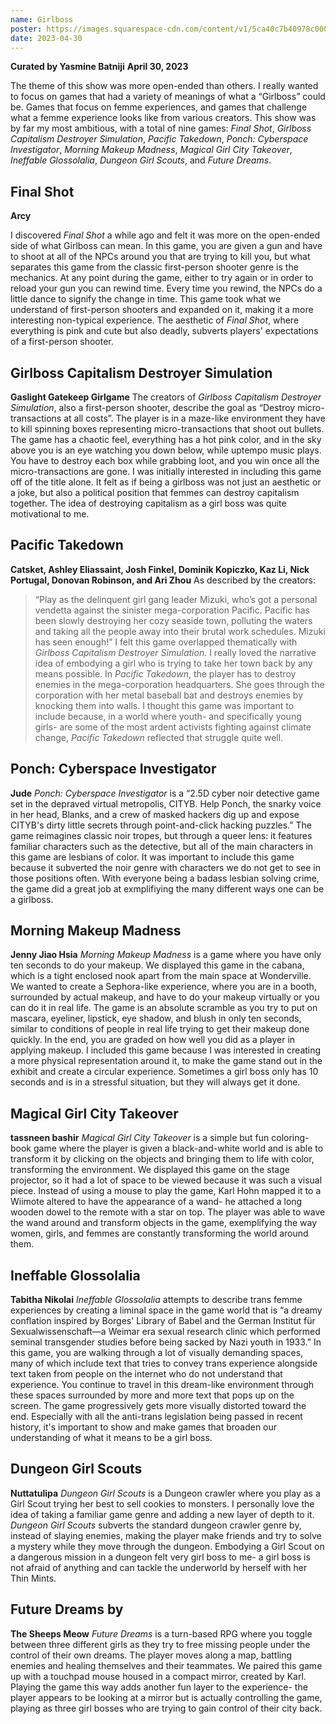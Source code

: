 ```yaml
---
name: Girlboss	
poster: https://images.squarespace-cdn.com/content/v1/5ca40c7b40978c0001458f5d/1b3d3e84-066b-441f-9b08-8a8827f6df09/girlboss.png?format=2500w
date: 2023-04-30
---
```


**Curated by Yasmine Batniji**
**April 30, 2023**

The theme of this show was more open-ended than others. I really wanted to focus on games that had a variety of meanings of what a “Girlboss” could be. Games that focus on femme experiences, and games that challenge what a femme experience looks like from various creators. This show was by far my most ambitious, with a total of nine games: *Final Shot*, *Girlboss Capitalism Destroyer Simulation*, *Pacific Takedown*, *Ponch: Cyberspace Investigator*, *Morning Makeup Madness*, *Magical Girl City Takeover*, *Ineffable Glossolalia*, *Dungeon Girl Scouts*, and *Future Dreams*. 


## Final Shot
**Arcy**

I discovered *Final Shot* a while ago and felt it was more on the open-ended side of what Girlboss can mean. In this game, you are given a gun and have to shoot at all of the NPCs around you that are trying to kill you, but what separates this game from the classic first-person shooter genre is the mechanics. At any point during the game, either to try again or in order to reload your gun you can rewind time. Every time you rewind, the NPCs do a little dance to signify the change in time. This game took what we understand of first-person shooters and expanded on it, making it a more interesting non-typical experience. The aesthetic of *Final Shot*, where everything is pink and cute but also deadly, subverts players' expectations of a first-person shooter. 

## Girlboss Capitalism Destroyer Simulation
**Gaslight Gatekeep Girlgame**
The creators of *Girlboss Capitalism Destroyer Simulation*, also a first-person shooter, describe the goal as “Destroy micro-transactions at all costs”. The player is in a maze-like environment they have to kill spinning boxes representing micro-transactions that shoot out bullets. The game has a chaotic feel, everything has a hot pink color, and in the sky above you is an eye watching you down below, while uptempo music plays. You have to destroy each box while grabbing loot, and you win once all the micro-transactions are gone. I was initially interested in including this game off of the title alone. It felt as if being a girlboss was not just an aesthetic or a joke, but also a political position that femmes can destroy capitalism together. The idea of destroying capitalism as a girl boss was quite motivational to me.

## Pacific Takedown
**Catsket, Ashley Eliassaint, Josh Finkel, Dominik Kopiczko, Kaz Li, Nick Portugal, Donovan Robinson, and Ari Zhou**
As described by the creators: 
>“Play as the delinquent girl gang leader Mizuki, who’s got a personal vendetta against the sinister mega-corporation Pacific. Pacific has been slowly destroying her cozy seaside town, polluting the waters and taking all the people away into their brutal work schedules. Mizuki has seen enough!” 
I felt this game overlapped thematically with *Girlboss Capitalism Destroyer Simulation*. I really loved the narrative idea of embodying a girl who is trying to take her town back by any means possible. In *Pacific Takedown*, the player has to destroy enemies in the mega-corporation headquarters. She goes through the corporation with her metal baseball bat and destroys enemies by knocking them into walls. I thought this game was important to include because, in a world where youth- and specifically young girls- are some of the most ardent activists fighting against climate change, *Pacific Takedown* reflected that struggle quite well. 

## Ponch: Cyberspace Investigator
**Jude**
*Ponch: Cyberspace Investigator* is a “2.5D cyber noir detective game set in the depraved virtual metropolis, CITYB. Help Ponch, the snarky voice in her head, Blanks, and a crew of masked hackers dig up and expose CITYB's dirty little secrets through point-and-click hacking puzzles.” The game reimagines classic noir tropes, but through a queer lens: it features familiar characters such as the detective, but all of the main characters in this game are lesbians of color. It was important to include this game because it subverted the noir genre with characters we do not get to see in those positions often. With everyone being a badass lesbian solving crime, the game did a great job at exmplifiying the many different ways one can be a girlboss. 

## Morning Makeup Madness
**Jenny Jiao Hsia**
*Morning Makeup Madness* is a game where you have only ten seconds to do your makeup. We displayed this game in the cabana, which is a tight enclosed nook apart from the main space at Wonderville. We wanted to create a Sephora-like experience, where you are in a booth, surrounded by actual makeup, and have to do your makeup virtually or you can do it in real life. The game is an absolute scramble as you try to put on mascara, eyeliner, lipstick, eye shadow, and blush in only ten seconds, similar to conditions of people in real life trying to get their makeup done quickly. In the end, you are graded on how well you did as a player in applying makeup.  I included this game because I was interested in creating a more physical representation around it, to make the game stand out in the exhibit and create a circular experience. Sometimes a girl boss only has 10 seconds and is in a stressful situation, but they will always get it done.

## Magical Girl City Takeover
**tassneen bashir**
*Magical Girl City Takeover* is a simple but fun coloring-book game where the player is given a black-and-white world and is able to transform it by clicking on the objects and bringing them to life with color, transforming the environment. We displayed this game on the stage projector, so it had a lot of space to be viewed because it was such a visual piece. Instead of using a mouse to play the game, Karl Hohn mapped it to a Wiimote altered to have the appearance of a wand- he attached a long wooden dowel to the remote with a star on top. The player was able to wave the wand around and transform objects in the game, exemplifying the way women, girls, and femmes are constantly transforming the world around them.

## Ineffable Glossolalia
**Tabitha Nikolai** 
*Ineffable Glossolalia* attempts to describe trans femme experiences by creating a liminal space in the game world that is “a dreamy conflation inspired by Borges' Library of Babel and the German Institut für Sexualwissenschaft—a Weimar era sexual research clinic which performed seminal transgender studies before being sacked by Nazi youth in 1933.” In this game, you are walking through a lot of visually demanding spaces, many of which include text that tries to convey trans experience alongside text taken from people on the internet who do not understand that experience. You continue to travel in this dream-like environment through these spaces surrounded by more and more text that pops up on the screen. The game progressively gets more visually distorted toward the end. Especially with all the anti-trans legislation being passed in recent history, it's important to show and make games that broaden our understanding of what it means to be a girl boss. 


## Dungeon Girl Scouts
**Nuttatulipa** 
*Dungeon Girl Scouts* is a Dungeon crawler where you play as a Girl Scout trying her best to sell cookies to monsters. I personally love the idea of taking a familiar game genre and adding a new layer of depth to it. *Dungeon Girl Scouts* subverts the standard dungeon crawler genre by, instead of slaying enemies, making the player make friends and try to solve a mystery while they move through the dungeon. Embodying a Girl Scout on a dangerous mission in a dungeon felt very girl boss to me- a girl boss is not afraid of anything and can tackle the underworld by herself with her Thin Mints. 

## Future Dreams by 
**The Sheeps Meow** 
*Future Dreams* is a turn-based RPG where you toggle between three different girls as they try to free missing people under the control of their own dreams. The player moves along a map, battling enemies and healing themselves and their teammates. We paired this game up with a touchpad mouse housed in a compact mirror, created by Karl. Playing the game this way adds another fun layer to the experience- the player appears to be looking at a mirror but is actually controlling the game, playing as three girl bosses who are trying to gain control of their city back.